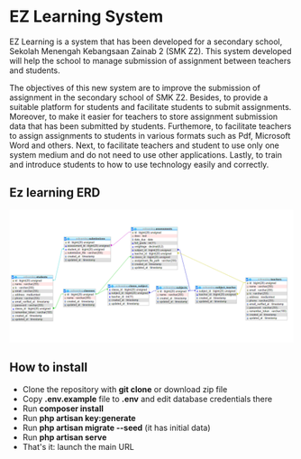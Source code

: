 # EZ Learning System

EZ Learning is a system that has been developed for a secondary school, Sekolah Menengah Kebangsaan Zainab 2 (SMK Z2). This system developed will help the school to manage submission of assignment between teachers and students.

The objectives of this new system are to improve the submission of assignment in the secondary school of SMK Z2. Besides, to provide a suitable platform for students and facilitate students to submit assignments. Moreover, to make it easier for teachers to store assignment submission data that has been submitted by students. Furthemore, to facilitate teachers to assign assignments to students in various formats such as Pdf, Microsoft Word and others. Next, to facilitate teachers and student to use only one system medium and do not need to use other applications. Lastly, to train and introduce students to how to use technology easily and correctly.

## Ez learning ERD
![ERD](https://github.com/Dxhxm88/ezlearning/blob/master/public/Images/erd.PNG)

## How to install

- Clone the repository with __git clone__ or download zip file
- Copy __.env.example__ file to __.env__ and edit database credentials there
- Run __composer install__
- Run __php artisan key:generate__
- Run __php artisan migrate --seed__ (it has initial data)
- Run __php artisan serve__
- That's it: launch the main URL
